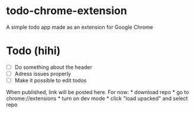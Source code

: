 # todo-chrome-extension
A simple todo app made as an extension for Google Chrome 

# Todo (hihi)
- [ ] Do something about the header 
- [ ] Adress issues properly
- [ ] Make it possible to edit todos 

When published, link will be posted here. 
For now: 
    * download repo 
    * go to chrome://extensions 
    * turn on dev mode 
    * click "load upacked" and select repo 
